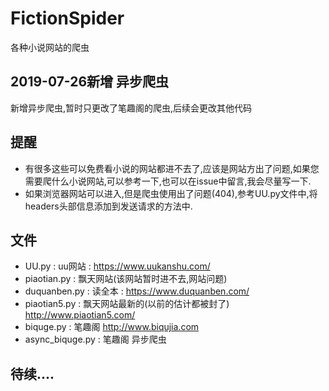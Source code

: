 # FictionSpider
各种小说网站的爬虫

## 2019-07-26新增 异步爬虫
新增异步爬虫,暂时只更改了笔趣阁的爬虫,后续会更改其他代码

## 提醒
- 有很多这些可以免费看小说的网站都进不去了,应该是网站方出了问题,如果您需要爬什么小说网站,可以参考一下,也可以在issue中留言,我会尽量写一下.
- 如果浏览器网站可以进入,但是爬虫使用出了问题(404),参考UU.py文件中,将headers头部信息添加到发送请求的方法中.


## 文件
- UU.py : uu网站 : https://www.uukanshu.com/
- piaotian.py : 飘天网站(该网站暂时进不去,网站问题)
- duquanben.py : 读全本 : https://www.duquanben.com/
- piaotian5.py : 飘天网站最新的(以前的估计都被封了) http://www.piaotian5.com/
- biquge.py : 笔趣阁 http://www.biqujia.com
- async_biquge.py : 笔趣阁 异步爬虫


## 待续....

